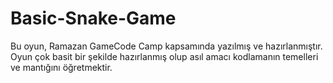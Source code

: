 # Basic-Snake-Game
Bu oyun, Ramazan GameCode Camp kapsamında yazılmış ve hazırlanmıştır. Oyun çok basit bir şekilde hazırlanmış olup asıl amacı kodlamanın temelleri ve mantığını öğretmektir.
